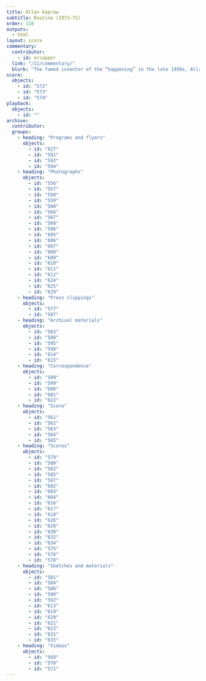 ```yaml
---
title: Allan Kaprow
subtitle: Routine (1973–75)
order: 110
outputs: 
  - html
layout: score
commentary:
  contributor:
    - id: ercapper
  link: "/11/commentary/"
  blurb: "The famed inventor of the “happening” in the late 1950s, Allan Kaprow was noteworthy among the artists and musicians featured in *The Scores Project* for the central importance of pedagogy and student interaction to his creative work. Kaprow composed *Routine* as a typewritten score, an activity booklet, and an instructional film that documented performances themselves. Kaprow’s score focuses on defamiliarizing mundane instances of visual interaction and verbal communication between two people. At once didactic, open-ended, and playful, during the 1970s, Kaprow structured his work on an intimate scale to encourage pedagogical instances of critical self-reflection."
score:
  objects:
    - id: "572"
    - id: "573"
    - id: "574"
playback:
  objects:
    - id: ""
archive: 
  contributor:
  groups:
    - heading: "Programs and flyers"
      objects:
        - id: "627"
        - id: "591"
        - id: "593"
        - id: "594"
    - heading: "Photographs"
      objects:
        - id: "556"
        - id: "557"
        - id: "558"
        - id: "559"
        - id: "560"
        - id: "566"
        - id: "567"
        - id: "568"
        - id: "596"
        - id: "605"
        - id: "606"
        - id: "607"
        - id: "608"
        - id: "609"
        - id: "610"
        - id: "611"
        - id: "612"
        - id: "624"
        - id: "625"
        - id: "629"
    - heading: "Press clippings"
      objects:
        - id: "577"
        - id: "587"
    - heading: "Archival materials"
      objects:
        - id: "583"
        - id: "588"
        - id: "595"
        - id: "598"
        - id: "614"
        - id: "615"
    - heading: "Correspondence"
      objects:
        - id: "589"
        - id: "599"
        - id: "600"
        - id: "601"
        - id: "622"
    - heading: "Score"
      objects:
        - id: "561"
        - id: "562"
        - id: "563"
        - id: "564"
        - id: "565"
    - heading: "Scores"
      objects:
        - id: "579"
        - id: "580"
        - id: "582"
        - id: "585"
        - id: "597"
        - id: "602"
        - id: "603"
        - id: "604"
        - id: "616"
        - id: "617"
        - id: "618"
        - id: "626"
        - id: "628"
        - id: "630"
        - id: "632"
        - id: "634"
        - id: "575"
        - id: "576"
        - id: "578"
    - heading: "Sketches and materials"
      objects:
        - id: "581"
        - id: "584"
        - id: "586"
        - id: "590"
        - id: "592"
        - id: "613"
        - id: "619"
        - id: "620"
        - id: "621"
        - id: "623"
        - id: "631"
        - id: "633"
    - heading: "Videos"
      objects:
        - id: "569"
        - id: "570"
        - id: "571"
---
```

